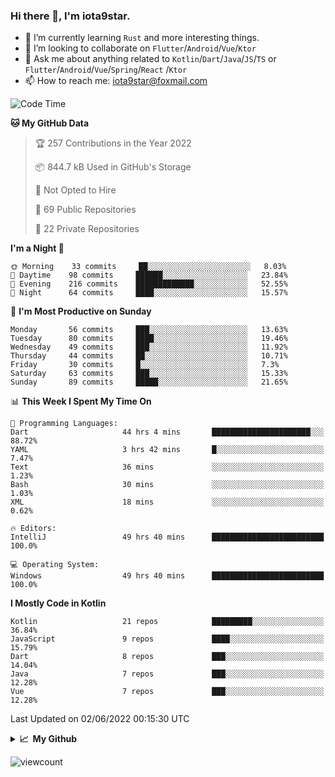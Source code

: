 ### Hi there 👋, I'm iota9star.

- 🌱 I’m currently learning `Rust` and more interesting things.
- 👯 I’m looking to collaborate on `Flutter`/`Android`/`Vue`/`Ktor`
- 💬 Ask me about anything related to `Kotlin`/`Dart`/`Java`/`JS`/`TS` or `Flutter`/`Android`/`Vue`/`Spring`/`React`
  /`Ktor`
- 📫 How to reach me: [iota9star@foxmail.com](iota9star@foxmail.com)



<!--START_SECTION:waka-->
![Code Time](http://img.shields.io/badge/Code%20Time-3%2C076%20hrs%2046%20mins-blue)

**🐱 My GitHub Data** 

> 🏆 257 Contributions in the Year 2022
 > 
> 📦 844.7 kB Used in GitHub's Storage 
 > 
> 🚫 Not Opted to Hire
 > 
> 📜 69 Public Repositories 
 > 
> 🔑 22 Private Repositories  
 > 
**I'm a Night 🦉** 

```text
🌞 Morning    33 commits     ██░░░░░░░░░░░░░░░░░░░░░░░   8.03% 
🌆 Daytime    98 commits     ██████░░░░░░░░░░░░░░░░░░░   23.84% 
🌃 Evening    216 commits    █████████████░░░░░░░░░░░░   52.55% 
🌙 Night      64 commits     ████░░░░░░░░░░░░░░░░░░░░░   15.57%

```
📅 **I'm Most Productive on Sunday** 

```text
Monday       56 commits     ███░░░░░░░░░░░░░░░░░░░░░░   13.63% 
Tuesday      80 commits     ████░░░░░░░░░░░░░░░░░░░░░   19.46% 
Wednesday    49 commits     ███░░░░░░░░░░░░░░░░░░░░░░   11.92% 
Thursday     44 commits     ██░░░░░░░░░░░░░░░░░░░░░░░   10.71% 
Friday       30 commits     █░░░░░░░░░░░░░░░░░░░░░░░░   7.3% 
Saturday     63 commits     ███░░░░░░░░░░░░░░░░░░░░░░   15.33% 
Sunday       89 commits     █████░░░░░░░░░░░░░░░░░░░░   21.65%

```


📊 **This Week I Spent My Time On** 

```text
💬 Programming Languages: 
Dart                     44 hrs 4 mins       ██████████████████████░░░   88.72% 
YAML                     3 hrs 42 mins       █░░░░░░░░░░░░░░░░░░░░░░░░   7.47% 
Text                     36 mins             ░░░░░░░░░░░░░░░░░░░░░░░░░   1.23% 
Bash                     30 mins             ░░░░░░░░░░░░░░░░░░░░░░░░░   1.03% 
XML                      18 mins             ░░░░░░░░░░░░░░░░░░░░░░░░░   0.62%

🔥 Editors: 
IntelliJ                 49 hrs 40 mins      █████████████████████████   100.0%

💻 Operating System: 
Windows                  49 hrs 40 mins      █████████████████████████   100.0%

```

**I Mostly Code in Kotlin** 

```text
Kotlin                   21 repos            █████████░░░░░░░░░░░░░░░░   36.84% 
JavaScript               9 repos             ████░░░░░░░░░░░░░░░░░░░░░   15.79% 
Dart                     8 repos             ███░░░░░░░░░░░░░░░░░░░░░░   14.04% 
Java                     7 repos             ███░░░░░░░░░░░░░░░░░░░░░░   12.28% 
Vue                      7 repos             ███░░░░░░░░░░░░░░░░░░░░░░   12.28%

```



 Last Updated on 02/06/2022 00:15:30 UTC
<!--END_SECTION:waka-->

<details>
  <summary><b>📈&nbsp;&nbsp;My Github</b></summary>
  <br>
  <img src='https://github-profile-trophy.vercel.app/?username=iota9star'>
  <img src='https://bad-apple-github-readme.vercel.app/api?show_bg=1&username=iota9star&hide_title=true'>
  <img src='http://cr-skills-chart-widget.azurewebsites.net/api/api?username=iota9star'>
</details>


![viewcount](https://count.getloli.com/get/@iota9star?theme=rule34)
